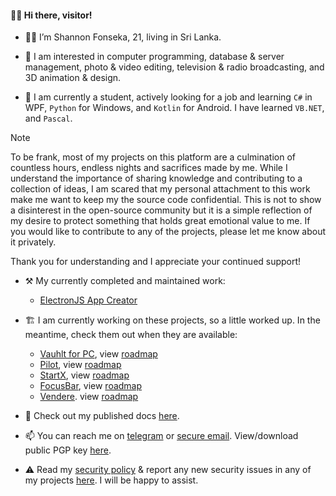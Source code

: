 #### 👋🏼 Hi there, visitor!

- 👦🏻 I’m Shannon Fonseka, 21, living in Sri Lanka.

- 👀 I am interested in computer programming, database & server management, photo & video editing, television & radio broadcasting, and 3D animation & design.

- 🌱 I am currently a student, actively looking for a job and learning `C#` in WPF, `Python` for Windows, and `Kotlin` for Android. I have learned `VB.NET`, and `Pascal`.

> [!NOTE]
> To be frank, most of my projects on this platform are a culmination of countless hours, endless nights and sacrifices made by me. While I understand the importance of sharing knowledge and contributing to a collection of ideas, I am scared that my personal attachment to this work make me want to keep my the source code confidential. This is not to show a disinterest in the open-source community but it is a simple reflection of my desire to protect something that holds great emotional value to me. If you would like to contribute to any of the projects, please let me know about it privately.
>
> Thank you for understanding and I appreciate your continued support!

- ⚒️ My currently completed and maintained work:
  - [ElectronJS App Creator](https://github.com/fonseware/electronjs-setup/)

- 🏗️ I am currently working on these projects, so a little worked up. In the meantime, check them out when they are available:
  - [Vauhlt for PC](https://github.com/fonseware/VauhltDesktop), view [roadmap](https://github.com/fonseware/VauhltDesktop/blob/main/docs/roadmap.md)
  - [Pilot](https://github.com/fonseware/Pilot), view [roadmap](https://github.com/fonseware/Pilot/blob/main/docs/roadmap.md)
  - [StartX](https://github.com/fonseware/StartX), view [roadmap](https://github.com/fonseware/StartX/blob/main/docs/roadmap.md)
  - [FocusBar](https://github.com/fonseware/FocusBar), view [roadmap](https://github.com/fonseware/FocusBar/blob/main/docs/roadmap.md)
  - [Vendere](https://github.com/fonseware/Vendere). view [roadmap](https://github.com/fonseware/Vendere/blob/main/docs/roadmap.md)

- 📄 Check out my published docs [here](https://github.com/shannonfonseka/shannonfonseka/blob/main/docs/readme.md).

- 📫 You can reach me on [telegram](https://t.me/shannonf0nseka) or [secure email](mailto:hello.shannonfonseka@proton.me). View/download public PGP key [here](https://raw.githubusercontent.com/shannonfonseka/shannonfonseka/refs/heads/main/pgp/0x74A52B0D-pub.asc).

- ⚠️ Read my [security policy](https://github.com/shannonfonseka/shannonfonseka/security/policy) & report any new security issues in any of my projects [here](https://github.com/shannonfonseka/shannonfonseka/security/advisories/new). I will be happy to assist.

